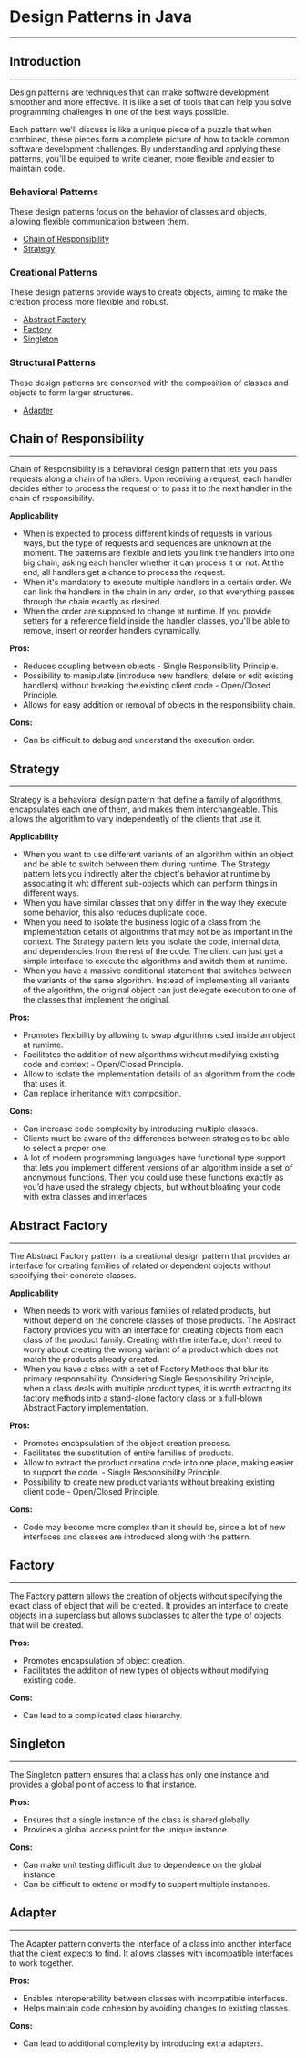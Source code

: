 # Design Patterns in Java

---

## Introduction

---

Design patterns are techniques that can make software development smoother and more effective. It is like a set of tools that can help you solve programming challenges in one of the best ways possible.

Each pattern we'll discuss is like a unique piece of a puzzle that when combined, these pieces form a complete picture of how to tackle common software development challenges. By understanding and applying these patterns, you'll be equiped to write cleaner, more flexible and easier to maintain code.

### Behavioral Patterns

These design patterns focus on the behavior of classes and objects, allowing flexible communication between them.

- [Chain of Responsibility](#chain-of-responsibility)
- [Strategy](#strategy)

### Creational Patterns

These design patterns provide ways to create objects, aiming to make the creation process more flexible and robust.

- [Abstract Factory](#abstract-factory)
- [Factory](#factory)
- [Singleton](#singleton)

### Structural Patterns 

These design patterns are concerned with the composition of classes and objects to form larger structures.

- [Adapter](#adapter)

## Chain of Responsibility

---

Chain of Responsibility is a behavioral design pattern that lets you pass requests along a chain of handlers. Upon receiving a request, each handler decides either to process the request or to pass it to the next handler in the chain of responsibility.

**Applicability**
- When is expected to process different kinds of requests in various ways, but the type of requests and sequences are unknown at the moment.
The patterns are flexible and lets you link the handlers into one big chain, asking each handler whether it can process it or not. At the end, all handlers get a chance to process the request.
- When it's mandatory to execute multiple handlers in a certain order. We can link the handlers in the chain in any order, so that everything passes through the chain exactly as desired. 
- When the order are supposed to change at runtime. If you provide setters for a reference field inside the handler classes, you'll be able to remove, insert or reorder handlers dynamically.

**Pros:**
- Reduces coupling between objects - Single Responsibility Principle.
- Possibility to manipulate (introduce new handlers, delete or edit existing handlers) without breaking the existing client code - Open/Closed Principle.
- Allows for easy addition or removal of objects in the responsibility chain.

**Cons:**
- Can be difficult to debug and understand the execution order.

## Strategy

---

Strategy is a behavioral design pattern that define a family of algorithms, encapsulates each one of them, and makes them interchangeable. This allows the algorithm to vary independently of the clients that use it.

**Applicability**
- When you want to use different variants of an algorithm within an object and be able to switch between them during runtime. The Strategy pattern lets you indirectly alter the object's behavior at runtime by associating it wht different sub-objects which can perform things in different ways.
- When you have similar classes that only differ in the way they execute some behavior, this also reduces duplicate code.
- When you need to isolate the business logic of a class from the implementation details of algorithms that may not be as important in the context. The Strategy pattern lets you isolate the code, internal data, and dependencies from the rest of the code. The client can just get a simple interface to execute the algorithms and switch them at runtime.
- When you have a massive conditional statement that switches between the variants of the same algorithm. Instead of implementing all variants of the algorithm, the original object can just delegate execution to one of the classes that implement the original.

**Pros:**
- Promotes flexibility by allowing to swap algorithms used inside an object at runtime.
- Facilitates the addition of new algorithms without modifying existing code and context - Open/Closed Principle.
- Allow to isolate the implementation details of an algorithm from the code that uses it.
- Can replace inheritance with composition.

**Cons:**
- Can increase code complexity by introducing multiple classes.
- Clients must be aware of the differences between strategies to be able to select a proper one.
- A lot of modern programming languages have functional type support that lets you implement different versions of an algorithm inside a set of anonymous functions. Then you could use these functions exactly as you’d have used the strategy objects, but without bloating your code with extra classes and interfaces.

## Abstract Factory

---

The Abstract Factory pattern is a creational design pattern that provides an interface for creating families of related or dependent objects without specifying their concrete classes.

**Applicability**
- When needs to work with various families of related products, but without depend on the concrete classes of those products. The Abstract Factory provides you with an interface for creating objects from each class of the product family. Creating with the interface, don't need to worry about creating the wrong variant of a product which does not match the products already created.
- When you have a class with a set of Factory Methods that blur its primary responsability. Considering Single Responsibility Principle, when a class deals with multiple product types, it is worth extracting its factory methods into a stand-alone factory class or a full-blown Abstract Factory implementation.

**Pros:**
- Promotes encapsulation of the object creation process.
- Facilitates the substitution of entire families of products.
- Allow to extract the product creation code into one place, making easier to support the code. - Single Responsibility Principle.
- Possibility to create new product variants without breaking existing client code - Open/Closed Principle.

**Cons:**
- Code may become more complex than it should be, since a lot of new interfaces and classes are introduced along with the pattern.

## Factory

---

The Factory pattern allows the creation of objects without specifying the exact class of object that will be created. It provides an interface to create objects in a superclass but allows subclasses to alter the type of objects that will be created.

**Pros:**
- Promotes encapsulation of object creation.
- Facilitates the addition of new types of objects without modifying existing code.

**Cons:**
- Can lead to a complicated class hierarchy.

## Singleton

---

The Singleton pattern ensures that a class has only one instance and provides a global point of access to that instance.

**Pros:**
- Ensures that a single instance of the class is shared globally.
- Provides a global access point for the unique instance.

**Cons:**
- Can make unit testing difficult due to dependence on the global instance.
- Can be difficult to extend or modify to support multiple instances.

## Adapter

---

The Adapter pattern converts the interface of a class into another interface that the client expects to find. It allows classes with incompatible interfaces to work together.

**Pros:**
- Enables interoperability between classes with incompatible interfaces.
- Helps maintain code cohesion by avoiding changes to existing classes.

**Cons:**
- Can lead to additional complexity by introducing extra adapters.
